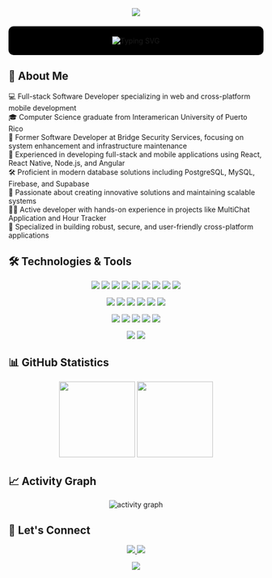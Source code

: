 <p align="center">
  <img src="https://capsule-render.vercel.app/api?type=waving&color=gradient&customColorList=2,3,30&height=180&section=header&text=PALR-DEV&fontSize=60&animation=fadeIn&desc=Welcome%20to%20my%20GitHub%20Profile&descSize=25&descAlignY=75"/>
</p>

<div align="center">
  <p style="background: #000000; padding: 20px; border-radius: 10px; margin: 20px 0;">
    <img src="https://readme-typing-svg.demolab.com?font=Fira+Code&weight=600&size=22&duration=3000&pause=1000&color=2ECC71&center=true&vCenter=true&width=500&lines=Software+Engineer;Full+Stack+Developer;Mobile+App+Developer" alt="Typing SVG" />
  </p>
</div>

<h2 align="left">🚀 About Me</h2>
<div align="left">
  <p>💻 Full-stack Software Developer specializing in web and cross-platform mobile development
  <br>🎓 Computer Science graduate from Interamerican University of Puerto Rico
  <br>🏢 Former Software Developer at Bridge Security Services, focusing on system enhancement and infrastructure maintenance
  <br>🔧 Experienced in developing full-stack and mobile applications using React, React Native, Node.js, and Angular
  <br>🛠️ Proficient in modern database solutions including PostgreSQL, MySQL, Firebase, and Supabase
  <br>🌱 Passionate about creating innovative solutions and maintaining scalable systems
  <br>👨‍💻 Active developer with hands-on experience in projects like MultiChat Application and Hour Tracker
  <br>🎯 Specialized in building robust, secure, and user-friendly cross-platform applications</p>
</div>





<h2 align="left">🛠️ Technologies & Tools</h2>
<p align="center">
  <img src="https://img.shields.io/badge/-JavaScript-black?style=flat-square&logo=javascript" />
  <img src="https://img.shields.io/badge/-Nodejs-black?style=flat-square&logo=Node.js" /> 
  <img src="https://img.shields.io/badge/-Python-black?style=flat-square&logo=Python" />
  <img src="https://img.shields.io/badge/-React-black?style=flat-square&logo=react" />
   <img src="https://img.shields.io/badge/-Angular-DD0031?style=flat-square&logo=angular" />
<img src="https://img.shields.io/badge/-PHP-777BB4?style=flat-square&logo=php&logoColor=white" />
  <img src="https://img.shields.io/badge/-React_Native-black?style=flat-square&logo=react" />
  <img src="https://img.shields.io/badge/-java-E34A86?style=flat-square&logo=java" />
  <img src="https://img.shields.io/badge/-C++-00599C?style=flat-square&logo=c" />
</p>
<p align="center">
  <img src="https://img.shields.io/badge/-HTML5-E34F26?style=flat-square&logo=html5&logoColor=white" />
  <img src="https://img.shields.io/badge/-CSS3-1572B6?style=flat-square&logo=css3" />
  <img src="https://img.shields.io/badge/-Redis-black?style=flat-square&logo=Redis" />
  <img src="https://img.shields.io/badge/-PostgreSQL-336791?style=flat-square&logo=postgresql" />
  <img src="https://img.shields.io/badge/-Firebase-FFCA28?style=flat-square&logo=firebase&logoColor=black" />
  <img src="https://img.shields.io/badge/-Supabase-3ECF8E?style=flat-square&logo=supabase&logoColor=white" />
</p>
<p align="center">
  <img src="https://img.shields.io/badge/-MySQL-black?style=flat-square&logo=mysql" />
  <img src="https://img.shields.io/badge/-Docker-black?style=flat-square&logo=docker" />
  <img src="https://img.shields.io/badge/-Digital%20Ocean-darkblue?style=flat-square&logo=digitalocean" />
  <img src="https://img.shields.io/badge/-Git-black?style=flat-square&logo=git" />
  <img src="https://img.shields.io/badge/-GitHub-181717?style=flat-square&logo=github" />
</p>
<p align="center">
  <img src="https://img.shields.io/badge/-Linux-FCC624?style=flat-square&logo=linux&logoColor=black" />
  <img src="https://img.shields.io/badge/-Ubuntu-E95420?style=flat-square&logo=ubuntu&logoColor=white" />
</p>

<h2 align="left">📊 GitHub Statistics</h2>
<p align="center">
  <img height="150em" src="https://github-readme-stats.vercel.app/api?username=PALR-DEV&title_color=3498db&text_color=2ecc71&icon_color=3498db&bg_color=00000000&hide_border=true&show_icons=true&include_all_commits=true&count_private=true&disable_animations=true"/>
  <img height="150em" src="https://github-readme-stats.vercel.app/api/top-langs/?username=PALR-DEV&theme=github_dark&layout=compact&hide_border=true"/>
</p>


<h2 align="left">📈 Activity Graph</h2>
<p align="center">
  <img src="https://github-readme-activity-graph.vercel.app/graph?username=palr-dev&theme=github-compact&custom_title=PALR-DEV%20Activity%20Graph&hide_border=true" alt="activity graph"/>
</p>

<h2 align="left">🤝 Let's Connect</h2>
<p align="center">
  <a href="https://linkedin.com/in/pedrolorenzorosario" target="_blank">
    <img src="https://img.shields.io/badge/LinkedIn-0077B5?style=for-the-badge&logo=linkedin&logoColor=white" />
  </a>
  <a href="https://x.com/Senpai__DEV" target="_blank">
    <img src="https://img.shields.io/badge/Twitter-1DA1F2?style=for-the-badge&logo=twitter&logoColor=white" />
  </a>
</p>

<p align="center">
  <img src="https://capsule-render.vercel.app/api?type=waving&color=gradient&customColorList=2,3,30&height=100&section=footer"/>
</p>
